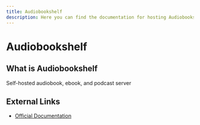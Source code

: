 ```yaml
---
title: Audiobookshelf
description: Here you can find the documentation for hosting Audiobookshelf with Coolify.
---
```


# Audiobookshelf

## What is Audiobookshelf

Self-hosted audiobook, ebook, and podcast server

## External Links

- [Official Documentation](https://www.audiobookshelf.org/?utm_source=coolify.io)
